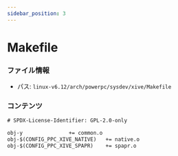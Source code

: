 ```yaml
---
sidebar_position: 3
---
```

# Makefile

### ファイル情報

- パス: `linux-v6.12/arch/powerpc/sysdev/xive/Makefile`

### コンテンツ

```txt
# SPDX-License-Identifier: GPL-2.0-only

obj-y				+= common.o
obj-$(CONFIG_PPC_XIVE_NATIVE)	+= native.o
obj-$(CONFIG_PPC_XIVE_SPAPR)	+= spapr.o

```
